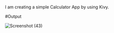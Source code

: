 I am creating a simple Calculator App by using Kivy.

#Output

![Screenshot (43)](https://github.com/krishnnaa15/Simple-Calculator/assets/141332207/8f35f454-2f31-474a-b2b7-26376361a6c0)


